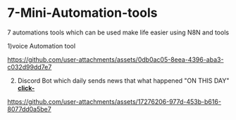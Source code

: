  # 7-Mini-Automation-tools
 7 automations tools which can be used make life easier using N8N and tools 

1)voice Automation tool

https://github.com/user-attachments/assets/0db0ac05-8eea-4396-aba3-c032d99dd7e7

2) Discord Bot which daily sends news that what happened "ON THIS DAY" [**click-**](https://discord.gg/Sm3vACNU)

https://github.com/user-attachments/assets/17276206-977d-453b-b616-8077dd0a5be7


